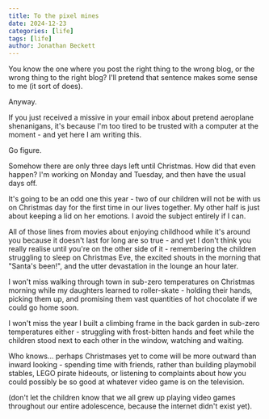 ```yaml
---
title: To the pixel mines
date: 2024-12-23
categories: [life]
tags: [life]
author: Jonathan Beckett
---
```


You know the one where you post the right thing to the wrong blog, or the wrong thing to the right blog? I'll pretend that sentence makes some sense to me (it sort of does).

Anyway.

If you just received a missive in your email inbox about pretend aeroplane shenanigans, it's because I'm too tired to be trusted with a computer at the moment - and yet here I am writing this.

Go figure.

Somehow there are only three days left until Christmas. How did that even happen? I'm working on Monday and Tuesday, and then have the usual days off.

It's going to be an odd one this year - two of our children will not be with us on Christmas day for the first time in our lives together. My other half is just about keeping a lid on her emotions. I avoid the subject entirely if I can.

All of those lines from movies about enjoying childhood while it's around you because it doesn't last for long are so true - and yet I don't think you really realise until you're on the other side of it - remembering the children struggling to sleep on Christmas Eve, the excited shouts in the morning that "Santa's been!", and the utter devastation in the lounge an hour later.

I won't miss walking through town in sub-zero temperatures on Christmas morning while my daughters learned to roller-skate - holding their hands, picking them up, and promising them vast quantities of hot chocolate if we could go home soon.

I won't miss the year I built a climbing frame in the back garden in sub-zero temperatures either - struggling with frost-bitten hands and feet while the children stood next to each other in the window, watching and waiting.

Who knows... perhaps Christmases yet to come will be more outward than inward looking - spending time with friends, rather than building playmobil stables, LEGO pirate hideouts, or listening to complaints about how you could possibly be so good at whatever video game is on the television.

(don't let the children know that we all grew up playing video games throughout our entire adolescence, because the internet didn't exist yet). 